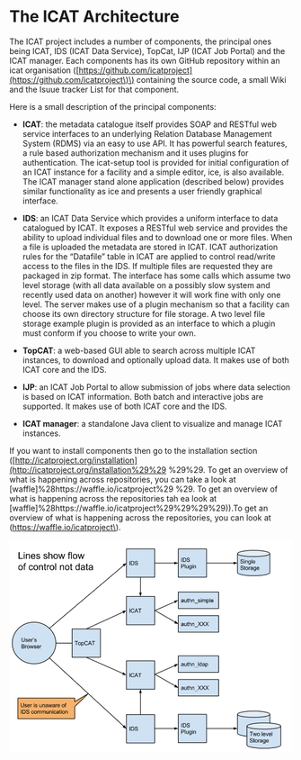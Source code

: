 # The ICAT Architecture

The ICAT project includes a number of components, the principal ones being ICAT, IDS \(ICAT Data Service\), TopCat, IJP \(ICAT Job Portal\) and the ICAT manager. Each components has its own GitHub repository within an icat organisation \([https://github.com/icatproject](https://github.com/icatproject\)\) containing the source code, a small Wiki and the Isuue tracker List for that component. 

Here is a small description of the principal components:

* **ICAT**: the metadata catalogue itself provides  SOAP and RESTful web service interfaces to an underlying Relation Database Management System \(RDMS\) via an easy to use API. It has powerful search features, a rule based authorization mechanism and it uses plugins for authentication. The icat-setup tool is provided for initial configuration of an ICAT instance for a facility and a simple editor, ice, is also available. The ICAT manager stand alone application \(described below\) provides similar functionality as ice and presents a user friendly graphical interface.

* **IDS**: an ICAT Data Service which provides a uniform interface to data catalogued by ICAT.  It exposes a RESTful web service and provides the ability to upload individual files and to download one or more files. When a file is uploaded the metadata are stored in ICAT. ICAT authorization rules for the “Datafile” table in ICAT are applied to control read/write access to the files in the IDS. If multiple files are requested they are packaged in zip format. The interface has some calls which assume two level storage \(with all data available on a possibly slow system and recently used data on another\) however it will work fine with only one level. The server makes use of a plugin mechanism so that a facility can choose its own directory structure for file storage. A two level file storage example plugin is provided as an interface to which a plugin must conform if you choose to write your own.

* **TopCAT**:  a web-based GUI able to search across multiple ICAT instances, to download and optionally upload data. It makes use of both ICAT core and the IDS.

* **IJP**: an ICAT Job Portal to allow submission of jobs where data selection is based on ICAT information.  Both batch and interactive jobs are supported. It makes use of both ICAT core and the IDS.

* **ICAT  manager**: a standalone Java client to visualize and manage ICAT instances.

If you want to install components then go to the installation section \([http://icatproject.org/installation](http://icatproject.org/installation%29%29 %29%29. To get an overview of what is happening across repositories, you can take a look at [waffle]%28https://waffle.io/icatproject%29 %29. To get an overview of what is happening across the repositories tah ea look at [waffle]%28https://waffle.io/icatproject%29%29%29%29\)\).To get an overview of what is happening across the repositories, you can look at \(https://waffle.io/icatproject\).

![](/assets/ICAT-Components.png)

